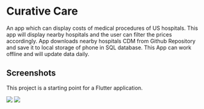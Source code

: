 # Curative Care

An app which can display costs of medical procedures of US hospitals.
This app will display nearby hospitals and the user can filter the prices accordingly. App
downloads nearby hospitals CDM from Github Repository and save it to local storage of phone
in SQL database. This App can work offline and will update data daily.

## Screenshots

This project is a starting point for a Flutter application.


<img src="https://gitlab.com/Darshpreet2000/curative-care-app/-/raw/master/screenshots/home_screen.png">


<img src="https://gitlab.com/Darshpreet2000/curative-care-app/-/raw/master/screenshots/search_screen.png">



